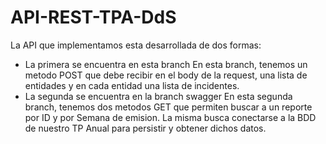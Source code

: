 # API-REST-TPA-DdS
La API que implementamos esta desarrollada de dos formas:
* La primera se encuentra en esta branch
En esta branch, tenemos un metodo POST que debe recibir en el body de la request, una lista de entidades y en cada entidad una lista de incidentes.
* La segunda se encuentra en la branch swagger
En esta segunda branch, tenemos dos metodos GET que permiten buscar a un reporte por ID y por Semana de emision. La misma busca conectarse a la BDD de nuestro TP Anual para persistir y obtener dichos datos.